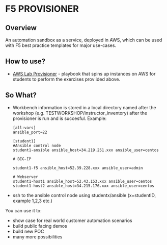 # F5 PROVISIONER

## Overview
An automation sandbox as a service, deployed in AWS, which can be used with F5 best practice templates for major use-cases​.

## How to use?
 - [AWS Lab Provisioner](provisioner) - playbook that spins up instances on AWS for students to perform the exercises prov  ided above.

## So What?
 - Workbench information is stored in a local directory named after the workshop (e.g. TESTWORKSHOP/instructor_inventory) after the provisioner is run and is succesful. Example:
   ```
   [all:vars]
   ansible_port=22

   [student1]
   #Ansible control node
   student1-ansible ansible_host=34.219.251.xxx ansible_user=centos
   
   # BIG-IP
   
   student1-f5 ansible_host=52.39.228.xxx ansible_user=admin
   
   # Webserver
   student1-host1 ansible_host=52.43.153.xxx ansible_user=centos
   student1-host2 ansible_host=34.215.176.xxx ansible_user=centos
   ```
   
 - ssh to the ansible control node using studentx/ansible (x=studentID, example 1,2,3 etc.)

You can use it to:
- show case for real world customer automation scenarios​
- build public facing demos
- build new POC
- many more possibilities